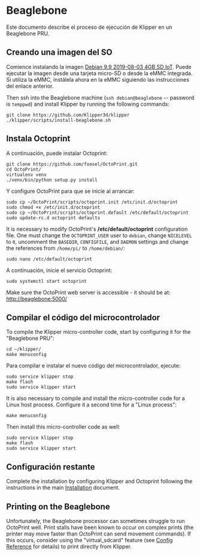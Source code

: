 # Beaglebone

Este documento describe el proceso de ejecución de Klipper en un Beaglebone PRU.

## Creando una imagen del SO

Comience instalando la imagen [Debian 9.9 2019-08-03 4GB SD IoT](https://beagleboard.org/latest-images). Puede ejecutar la imagen desde una tarjeta micro-SD o desde la eMMC integrada. Si utiliza la eMMC, instálela ahora en la eMMC siguiendo las instrucciones del enlace anterior.

Then ssh into the Beaglebone machine (`ssh debian@beaglebone` -- password is `temppwd`) and install Klipper by running the following commands:

```
git clone https://github.com/Klipper3d/klipper
./klipper/scripts/install-beaglebone.sh
```

## Instala Octoprint

A continuación, puede instalar Octoprint:

```
git clone https://github.com/foosel/OctoPrint.git
cd OctoPrint/
virtualenv venv
./venv/bin/python setup.py install
```

Y configure OctoPrint para que se inicie al arrancar:

```
sudo cp ~/OctoPrint/scripts/octoprint.init /etc/init.d/octoprint
sudo chmod +x /etc/init.d/octoprint
sudo cp ~/OctoPrint/scripts/octoprint.default /etc/default/octoprint
sudo update-rc.d octoprint defaults
```

It is necessary to modify OctoPrint's **/etc/default/octoprint** configuration file. One must change the `OCTOPRINT_USER` user to `debian`, change `NICELEVEL` to `0`, uncomment the `BASEDIR`, `CONFIGFILE`, and `DAEMON` settings and change the references from `/home/pi/` to `/home/debian/`:

```
sudo nano /etc/default/octoprint
```

A continuación, inicie el servicio Octoprint:

```
sudo systemctl start octoprint
```

Make sure the OctoPrint web server is accessible - it should be at: <http://beaglebone:5000/>

## Compilar el código del microcontrolador

To compile the Klipper micro-controller code, start by configuring it for the "Beaglebone PRU":

```
cd ~/klipper/
make menuconfig
```

Para compilar e instalar el nuevo código del microcontrolador, ejecute:

```
sudo service klipper stop
make flash
sudo service klipper start
```

It is also necessary to compile and install the micro-controller code for a Linux host process. Configure it a second time for a "Linux process":

```
make menuconfig
```

Then install this micro-controller code as well:

```
sudo service klipper stop
make flash
sudo service klipper start
```

## Configuración restante

Complete the installation by configuring Klipper and Octoprint following the instructions in the main [Installation](Installation.md#configuring-klipper) document.

## Printing on the Beaglebone

Unfortunately, the Beaglebone processor can sometimes struggle to run OctoPrint well. Print stalls have been known to occur on complex prints (the printer may move faster than OctoPrint can send movement commands). If this occurs, consider using the "virtual_sdcard" feature (see [Config Reference](Config_Reference.md#virtual_sdcard) for details) to print directly from Klipper.
